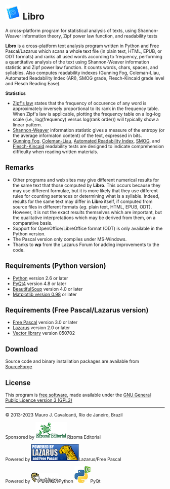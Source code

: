 # <img src="images\libro.png" alt="Libro" style="zoom:150%;"/> Libro
 A cross-platform program for statistical analysis of texts, using Shannon-Weaver information theory, Zipf power law function, and readability tests

**Libro** is a cross-platform text analysis program written in Python and Free Pascal/Lazarus which scans a whole text file (in plain text, HTML, EPUB, or ODT formats) and ranks all used words according to frequency, performing a quantitative analysis of the text using Shannon-Weaver information statistic and Zipf power law function. It counts words, chars, spaces, and syllables. Also computes readability indexes (Gunning Fog, Coleman-Liau, Automated Readability Index (ARI), SMOG grade, Flesch-Kincaid grade level and Flesch Reading Ease).

**Statistics**

- [Zipf's law](http://en.wikipedia.org/wiki/Zipf_law) states that the frequency of occurence of any word is approximately inversely proportional to its rank in the frequency table. When Zipf's law is applicable, plotting the frequency table on a log-log scale (i.e., log(frequency) versus log(rank order)) will typically show a linear pattern.
- [Shannon-Weaver](http://en.wikipedia.org/wiki/Information_theory) information statistic gives a measure of the entropy (or the average informaton content) of the text, expressed in bits.
- [Gunning Fog](http://en.wikipedia.org/wiki/Gunning-Fog_Index), [Coleman-Liau](http://en.wikipedia.org/wiki/Coleman-Liau_Index), [Automated Readability Index](http://en.wikipedia.org/wiki/Automated_Readability_Index), [SMOG](http://en.wikipedia.org/wiki/SMOG_Index), and [Flesch-Kincaid](http://en.wikipedia.org/wiki/Flesch-Kincaid) readability tests are designed to indicate comprehension difficulty when reading written materials.

## **Remarks**

- Other programs and web sites may give different numerical results for the same text that those computed by **Libro**. This occurs because they may use different formulae, but it is more likely that they use different rules for counting sentences or determining what is a syllable. Indeed, results for the same text may differ in **Libro** itself, if computed from source files in different formats (*eg.* plain text, HTML, EPUB, ODT). However, it is not the exact results themselves which are important, but the qualitative interpretations which may be derived from them, on a comparative basis.
- Support for OpenOffice/LibreOffice format (ODT) is only available in the Python version.
- The Pascal version only compiles under MS-Windows.
- Thanks to **wp** from the Lazarus Forum for adding improvements to the code.

## **Requirements (Python version)**

- [Python](http://www.python.org/) version 2.6 or later 
- [PyQt4](http://www.riverbankcomputing.co.uk/software/pyqt/intro) version 4.8 or later 
- [BeautifulSoup](http://www.crummy.com/software/BeautifulSoup/) version 4.0 or later
- [Matplotlib version 0.98](http://matplotlib.sourceforge.net/) or later

## **Requirements (Free Pascal/Lazarus version)**

- [Free Pascal](http://www.freepascal.org/) version 3.0 or later
- [Lazarus](http://www.lazarus.freepascal.org/) version 2.0 or later 
- [Vector library](https://torry.net/files/vcl/science/vector/achvectors.zip) version 050702

## **Download**

Source code and binary installation packages are available from [SourceForge](http://sourceforge.net/projects/librejo/)

## **License**

This program is [free software](https://www.gnu.org/philosophy/free-sw.en.html), made available under the [GNU General Public Licence version 3 (GPL3)](https://www.gnu.org/licenses/gpl.html)

------

© 2013-2023 Mauro J. Cavalcanti, Rio de Janeiro, Brazil



Sponsored by <img src="images\rizomaeditorial.png" alt="Rizoma Editorial"/>Rizoma Editorial

Powered by <img src="images\powered-by.png" alt="Lazarus"/>Lazarus/Free Pascal

Powered by <img src="images\python.png" alt="Python"/>Python <img src="images\pyqt.png" alt="PyQt"/>PyQt

